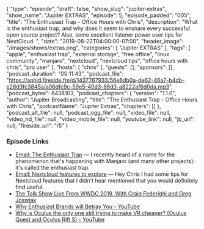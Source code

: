 {
  "type": "episode",
  "draft": false,
  "show_slug": "jupiter-extras",
  "show_name": "Jupiter EXTRAS",
  "episode": 5,
  "episode_padded": "005",
  "title": "The Enthusiast Trap - Office Hours with Chris",
  "description": "What is the enthusiast trap, and why does it seem to ensnare every successful open source project? Also, some excellent listener power user tips for NextCloud. ",
  "date": "2019-08-22T04:00:00-07:00",
  "header_image": "/images/shows/extras.png",
  "categories": [
    "Jupiter EXTRAS"
  ],
  "tags": [
    "apple",
    "enthusiast trap",
    "external storage",
    "free office",
    "linux community",
    "manjaro",
    "nextcloud",
    "nextcloud tips",
    "office hours with chris",
    "pro user"
  ],
  "hosts": [
    "chris"
  ],
  "guests": [],
  "sponsors": [],
  "podcast_duration": "00:11:43",
  "podcast_file": "https://aphid.fireside.fm/d/1437767933/56e6db0a-de62-46a7-b4db-e28d3fc3845a/a06dfc9c-59e5-40d3-88d3-a8222af6d0da.mp3",
  "podcast_bytes": 8438103,
  "podcast_chapters": {
    "version": "1.1.0",
    "author": "Jupiter Broadcasting",
    "title": "The Enthusiast Trap - Office Hours with Chris",
    "podcastName": "Jupiter Extras",
    "chapters": []
  },
  "podcast_alt_file": null,
  "podcast_ogg_file": null,
  "video_file": null,
  "video_hd_file": null,
  "video_mobile_file": null,
  "youtube_link": null,
  "jb_url": null,
  "fireside_url": "/5"
}


### Episode Links

  * [Email: The Enthusiast Trap](https://slexy.org/view/s20YeO5kh5 "Email: The Enthusiast Trap") — I recently heard of a name for the phenomenon that's happening with Manjaro (and many other projects): it's called the enthusiast trap. 
  * [Email: Nextcloud features to explore](https://slexy.org/view/s2kwudq1Zn "Email: Nextcloud features to explore") — Hey Chris I had some tips for Nextcloud features that I didn't hear mentioned that you would definitely find useful.
  * [The Talk Show Live From WWDC 2019, With Craig Federighi and Greg Joswiak](https://daringfireball.net/2019/06/the_talk_show_live_from_wwdc_2019 "The Talk Show Live From WWDC 2019, With Craig Federighi and Greg Joswiak")
  * [Why Enthusiast Brands will Betray You - YouTube](https://www.youtube.com/watch?v=FJgTKx-rg18 "Why Enthusiast Brands will Betray You - YouTube")
  * [Why is Oculus the only one still trying to make VR cheaper? (Oculus Quest and Oculus Rift S) - YouTube](https://www.youtube.com/watch?v=YpVLmME2n1M "Why is Oculus the only one still trying to make VR cheaper? \(Oculus Quest and Oculus Rift S\) - YouTube")


